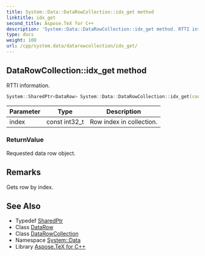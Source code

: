 ```yaml
---
title: System::Data::DataRowCollection::idx_get method
linktitle: idx_get
second_title: Aspose.TeX for C++
description: 'System::Data::DataRowCollection::idx_get method. RTTI information in C++.'
type: docs
weight: 100
url: /cpp/system.data/datarowcollection/idx_get/
---
```

## DataRowCollection::idx_get method


RTTI information.

```cpp
System::SharedPtr<DataRow> System::Data::DataRowCollection::idx_get(const int32_t index)
```


| Parameter | Type | Description |
| --- | --- | --- |
| index | const int32_t | Row index in collection. |

### ReturnValue

Requested data row object.
## Remarks


Gets row by index. 
## See Also

* Typedef [SharedPtr](../../../system/sharedptr/)
* Class [DataRow](../../datarow/)
* Class [DataRowCollection](../)
* Namespace [System::Data](../../)
* Library [Aspose.TeX for C++](../../../)
